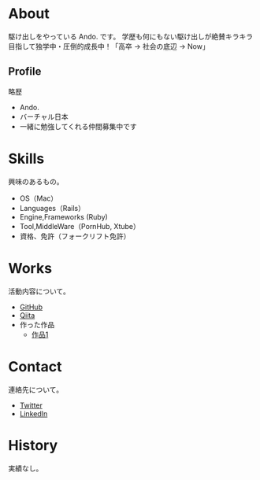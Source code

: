 # About
駆け出しをやっている Ando. です。
学歴も何にもない駆け出しが絶賛キラキラ目指して独学中・圧倒的成長中！「高卒 → 社会の底辺 → Now」


## Profile
略歴
- Ando.
- バーチャル日本
- 一緒に勉強してくれる仲間募集中です

# Skills
興味のあるもの。
- OS（Mac）
- Languages（Rails）
- Engine,Frameworks (Ruby)
- Tool,MiddleWare（PornHub, Xtube）
- 資格、免許（フォークリフト免許）

# Works
活動内容について。
- [GitHub](https://github.com/Andou666)
- [Qiita](https://qiita.com/a_inujini)
- 作った作品
  - [作品1](#)

# Contact
連絡先について。
- [Twitter](#)
- [LinkedIn](#)

# History
実績なし。
